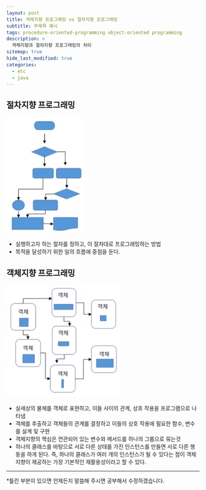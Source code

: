 ```yaml
---
layout: post
title: 객체지향 프로그래밍 vs 절차지향 프로그래밍
subtitle: 부제목 예시
tags: procedure-oriented-programming object-oriented programming
description: >
  객체지향과 절차지향 프로그래밍의 차이
sitemap: true
hide_last_modified: true
categories:
  - etc
  - java
---
```


## 절차지향 프로그래밍

![](/assets//img/blog/etc/java/ovp_1.PNG)

- 실행하고자 하는 절차를 정하고, 이 절차대로 프로그래밍하는 방법
- 목적을 달성하기 위한 일의 흐름에 중점을 둔다.

## 객체지향 프로그래밍

![](/assets//img/blog/etc/java/ovp_2.PNG)

- 실세상의 물체를 객체로 표현하고, 이들 사이의 관계, 상호 작용을 프로그램으로 나타냄
- 객체를 추출하고 객체들의 관계를 결정하고 이들의 상호 작용에 필요한 함수, 변수를 설계 및 구현
- 객체지향의 핵심은 연관되어 있는 변수와 메서드를 하나의 그룹으로 묶는것
- 하나의 클래스를 바탕으로 서로 다른 상태를 가진 인스턴스를 만들면 서로 다른 행동을 하게 된다. 즉, 하나의 클래스가 여러 개의 인스턴스가 될 수 있다는 점이 객체 지향이 제공하는 가장 기본적인 재활용성이라고 할 수 있다.

---
*틀린 부분이 있으면 언제든지 말씀해 주시면 공부해서 수정하겠습니다.